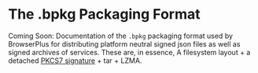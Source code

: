 # The .bpkg Packaging Format

Coming Soon:  Documentation of the `.bpkg` packaging format used by BrowserPlus
for distributing platform neutral signed json files as well as signed archives
of services.  These are, in essence, A filesystem layout +
a detached [PKCS7 signature](http://tools.ietf.org/html/rfc2315) + tar + LZMA.
